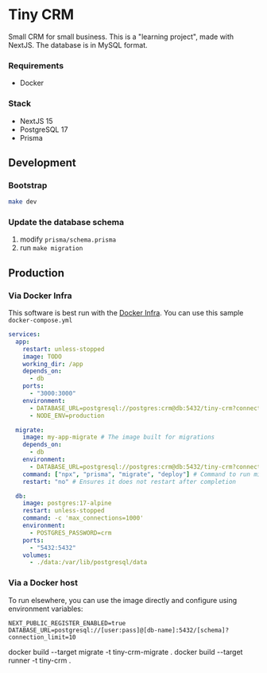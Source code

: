 # Tiny CRM

Small CRM for small business. This is a "learning project",
made with NextJS. The database is in MySQL format.

### Requirements

- Docker

### Stack

- NextJS 15
- PostgreSQL 17
- Prisma

## Development

### Bootstrap

```bash
make dev
```

### Update the database schema

1. modify `prisma/schema.prisma`
2. run `make migration`

## Production

### Via Docker Infra

This software is best run with the [Docker Infra](https://github.com/sirber/infra).
You can use this sample `docker-compose.yml`

```yaml
services:
  app:
    restart: unless-stopped
    image: TODO
    working_dir: /app
    depends_on:
      - db
    ports:
      - "3000:3000"
    environment:
      - DATABASE_URL=postgresql://postgres:crm@db:5432/tiny-crm?connection_limit=10
      - NODE_ENV=production

  migrate:
    image: my-app-migrate # The image built for migrations
    depends_on:
      - db
    environment:
      - DATABASE_URL=postgresql://postgres:crm@db:5432/tiny-crm?connection_limit=10
    command: ["npx", "prisma", "migrate", "deploy"] # Command to run migrations
    restart: "no" # Ensures it does not restart after completion

  db:
    image: postgres:17-alpine
    restart: unless-stopped
    command: -c 'max_connections=1000'
    environment:
      - POSTGRES_PASSWORD=crm
    ports:
      - "5432:5432"
    volumes:
      - ./data:/var/lib/postgresql/data

```

### Via a Docker host

To run elsewhere, you can use the image directly and configure using environment variables:

``` 
NEXT_PUBLIC_REGISTER_ENABLED=true
DATABASE_URL=postgresql://[user:pass]@[db-name]:5432/[schema]?connection_limit=10
```

docker build --target migrate -t tiny-crm-migrate .
docker build --target runner -t tiny-crm .